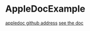 # AppleDocExample


[appledoc github address](https://github.com/tomaz/appledoc)
[see the doc](http://blog.ibireme.com/2013/08/26/appledoc-guide/)
